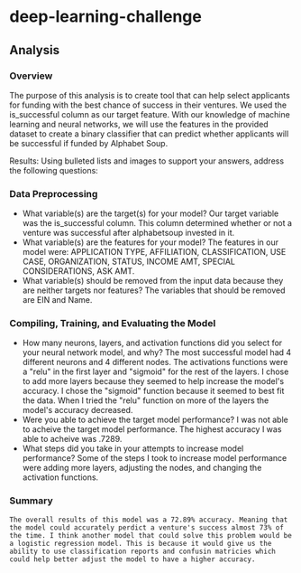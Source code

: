 # deep-learning-challenge

## Analysis

### Overview
The purpose of this analysis is to create tool that can help select applicants for funding with the best chance of success in their ventures. We used the is_successful column as our target feature. With our knowledge of machine learning and neural networks, we will use the features in the provided dataset to create a binary classifier that can predict whether applicants will be successful if funded by Alphabet Soup.

Results: Using bulleted lists and images to support your answers, address the following questions:

### Data Preprocessing

* What variable(s) are the target(s) for your model?
    Our target variable was the is_successful column. This column determined whether or not a venture was successful after alphabetsoup invested in it.
* What variable(s) are the features for your model?
    The features in our model were: APPLICATION TYPE, AFFILIATION, CLASSIFICATION, USE CASE, ORGANIZATION, STATUS, INCOME AMT, SPECIAL CONSIDERATIONS, ASK AMT.
* What variable(s) should be removed from the input data because they are neither targets nor features?
    The variables that should be removed are EIN and Name.

### Compiling, Training, and Evaluating the Model

* How many neurons, layers, and activation functions did you select for your neural network model, and why?
    The most successful model had 4 different neurons and 4 different nodes. The activations functions were a "relu" in the first layer and "sigmoid" for the rest of the layers. I chose to add more layers because they seemed to help increase the model's accuracy. I chose the "sigmoid" function because it seemed to best fit the data. When I tried the "relu" function on more of the layers the model's accuracy decreased.
* Were you able to achieve the target model performance?
    I was not able to acheive the target model performance. The highest accuracy I was able to acheive was .7289.
* What steps did you take in your attempts to increase model performance?
    Some of the steps I took to increase model performance were adding more layers, adjusting the nodes, and changing the activation functions.

### Summary

    The overall results of this model was a 72.89% accuracy. Meaning that the model could accurately perdict a venture's success almost 73% of the time. I think another model that could solve this problem would be a logistic regression model. This is because it would give us the ability to use classification reports and confusin matricies which could help better adjust the model to have a higher accuracy.